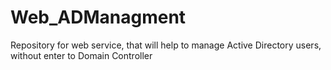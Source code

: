 # Web_ADManagment
Repository for web service, that will help to manage Active Directory users, without enter to Domain Controller
